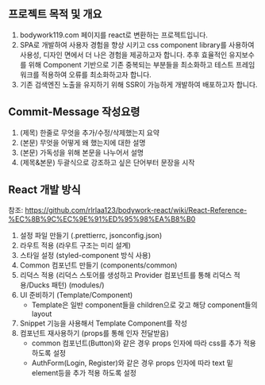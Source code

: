 ## 프로젝트 목적 및 개요

1. bodywork119.com 페이지를 react로 변환하는 프로젝트입니다.
2. SPA로 개발하여 사용자 경험을 향상 시키고 css component library를 사용하여 사용성, 디자인 면에서 더 나은 경험을 제공하고자 합니다.
추후 효율적인 유지보수를 위해 Component 기반으로 기존 중복되는 부분들을 최소화하고 테스트 프레임워크를 적용하여 오류를 최소화하고자 합니다.
3. 기존 검색엔진 노출을 유지하기 위해 SSR이 가능하게 개발하여 배포하고자 합니다.

## Commit-Message 작성요령

1. (제목) 한줄로 무엇을 추가/수정/삭제했는지 요약
2. (본문) 무엇을 어떻게 왜 했는지에 대한 설명
3. (본문) 가독성을 위해 본문을 나누어서 설명
4. (제목&본문) 두괄식으로 강조하고 싶은 단어부터 문장을 시작

## React 개발 방식

참조: https://github.com/rlrlaa123/bodywork-react/wiki/React-Reference-%EC%8B%9C%EC%9E%91%ED%95%98%EA%B8%B0
1. 설정 파일 만들기 (.prettierrc, jsonconfig.json)
2. 라우트 적용 (라우트 구조는 미리 설계)
3. 스타일 설정 (styled-component 방식 사용)
4. Common 컴포넌트 만들기 (components/common)
5. 리덕스 적용 (리덕스 스토어를 생성하고 Provider 컴포넌트를 통해 리덕스 적용/Ducks 패턴) (modules/)
6. UI 준비하기 (Template/Component)
    * Template은 일반 component들을 children으로 갖고 해당 component들의 layout
7. Snippet 기능을 사용해서 Template Component를 작성
8. 컴포넌트 재사용하기 (props를 통해 인자 전달받음)
    * common 컴포넌트(Button)와 같은 경우 props 인자에 따라 css를 추가 적용 하도록 설정
    * AuthForm(Login, Register)와 같은 경우 props 인자에 따라 text 밑 element등을 추가 적용 하도록 설정
